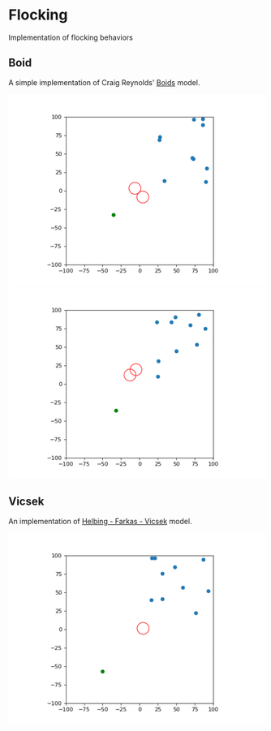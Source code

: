 # Flocking

Implementation of flocking behaviors

## Boid

A simple implementation of Craig Reynolds' [Boids](https://www.red3d.com/cwr/boids/) model.  

![2D Flocking w/ Goal and Obstacle](demo/boid_goal_obstacle.gif)
![2D Flocking w/ Goal and Obstacle2](demo/boid_goal_obstacle2.gif)

## Vicsek

An implementation of [Helbing - Farkas - Vicsek](https://www.nature.com/articles/35035023) model. 

![2D Flocking w/ Goal and Obstacle](demo/vicsek_goal_obstacle.gif)
